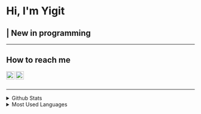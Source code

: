 
# Hi, I'm Yigit

## | New in programming
------------------------------------------

## How to reach me
[<img  width="22" src="https://unpkg.com/simple-icons@v4/icons/twitter.svg" align="left" />][twitter]
[<img  width="22" src="https://unpkg.com/simple-icons@v4/icons/instagram.svg" align="left" />][instagram]

<br/>

<br/>

-----------------------------------------------

<details><summary>Github Stats</summary>
<img src = "https://github-readme-stats.vercel.app/api?username=yigiitcoskun&theme=radical">
</details>


<details><summary>Most Used Languages</summary>
<img src = "https://github-readme-stats.vercel.app/api/top-langs/?username=yigiitcoskun&layout=compact">
</details>


[twitter]: https://www.twitter.com/risussardonius
[instagram]: https://www.instagram.com/myigitcoskun/
